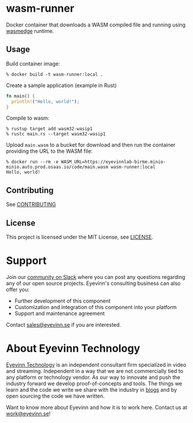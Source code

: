 # wasm-runner

Docker container that downloads a WASM compiled file and running using [wasmedge](https://github.com/WasmEdge/WasmEdge) runtime.

## Usage

Build container image:

```
% docker build -t wasm-runner:local .
```

Create a sample application (example in Rust)

```rust
fn main() {
  println!("Hello, world!");
}
```

Compile to wasm:

```
% rustup target add wasm32-wasip1
% rustc main.rs --target wasm32-wasip1
```

Upload `main.wasm` to a bucket for download and then run the container providing the URL to the WASM file:

```
% docker run --rm -e WASM_URL=https://eyevinnlab-birme.minio-minio.auto.prod.osaas.io/code/main.wasm wasm-runner:local
Hello, world!
```

## Contributing

See [CONTRIBUTING](CONTRIBUTING.md)

## License

This project is licensed under the MIT License, see [LICENSE](LICENSE).

# Support

Join our [community on Slack](http://slack.streamingtech.se) where you can post any questions regarding any of our open source projects. Eyevinn's consulting business can also offer you:

- Further development of this component
- Customization and integration of this component into your platform
- Support and maintenance agreement

Contact [sales@eyevinn.se](mailto:sales@eyevinn.se) if you are interested.

# About Eyevinn Technology

[Eyevinn Technology](https://www.eyevinntechnology.se) is an independent consultant firm specialized in video and streaming. Independent in a way that we are not commercially tied to any platform or technology vendor. As our way to innovate and push the industry forward we develop proof-of-concepts and tools. The things we learn and the code we write we share with the industry in [blogs](https://dev.to/video) and by open sourcing the code we have written.

Want to know more about Eyevinn and how it is to work here. Contact us at work@eyevinn.se!

